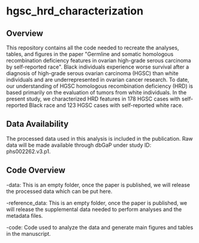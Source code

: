 # hgsc_hrd_characterization
## Overview
This repository contains all the code needed to recreate the analyses, tables, and figures in the paper "Germline and somatic homologous recombination deficiency features in ovarian high-grade serous carcinoma by self-reported race".  Black individuals experience worse survival after a diagnosis of high-grade serous ovarian carcinoma (HGSC) than white individuals and are underrepresented in ovarian cancer research. To date, our understanding of HGSC homologous recombination deficiency (HRD) is based primarily on the evaluation of tumors from white individuals. In the present study, we characterized HRD features in 178 HGSC cases with self-reported Black race and 123 HGSC cases with self-reported white race.

## Data Availability
The processed data used in this analysis is included in the publication. Raw data will be made available through dbGaP under study ID: phs002262.v3.p1.

## Code Overview
-data: This is an empty folder, once the paper is published, we will release the processed data which can be put here.

-reference_data: This is an empty folder, once the paper is published, we will release the supplemental data needed to perform analyses and the metadata files.

-code: Code used to analyze the data and generate main figures and tables in the manuscript.

